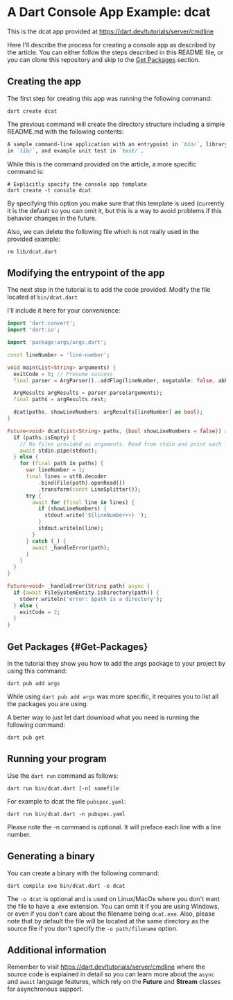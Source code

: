 # A Dart Console App Example: dcat

This is the dcat app provided at https://dart.dev/tutorials/server/cmdline

Here I'll describe the process for creating a console app as described by the article. 
You can either follow the steps described in this README file, or you can clone this
repository and skip to the [Get Packages](#Get-Packages) section.

## Creating the app

The first step for creating this app was running the following command:
```shell
dart create dcat
```

The previous command will create the directory structure including a simple README.md with the following contents:

```markdown
A sample command-line application with an entrypoint in `bin/`, library code
in `lib/`, and example unit test in `test/`.
```

While this is the command provided on the article, a more specific command is:
```shell
# Explicitly specify the console app template
dart create -t console dcat
```

By specifying this option you make sure that this template is used 
(currently it is the default so you can omit it, but this is a way
to avoid problems if this behavior changes in 
the future.

Also, we can delete the following file which is not really used in the provided example:
```shell
rm lib/dcat.dart
```

## Modifying the entrypoint of the app

The next step in the tutorial is to add the code provided.
Modify the file located at `bin/dcat.dart`

I'll include it here for your convenience:
```dart
import 'dart:convert';
import 'dart:io';

import 'package:args/args.dart';

const lineNumber = 'line-number';

void main(List<String> arguments) {
  exitCode = 0; // Presume success
  final parser = ArgParser()..addFlag(lineNumber, negatable: false, abbr: 'n');

  ArgResults argResults = parser.parse(arguments);
  final paths = argResults.rest;

  dcat(paths, showLineNumbers: argResults[lineNumber] as bool);
}

Future<void> dcat(List<String> paths, {bool showLineNumbers = false}) async {
  if (paths.isEmpty) {
    // No files provided as arguments. Read from stdin and print each line.
    await stdin.pipe(stdout);
  } else {
    for (final path in paths) {
      var lineNumber = 1;
      final lines = utf8.decoder
          .bind(File(path).openRead())
          .transform(const LineSplitter());
      try {
        await for (final line in lines) {
          if (showLineNumbers) {
            stdout.write('${lineNumber++} ');
          }
          stdout.writeln(line);
        }
      } catch (_) {
        await _handleError(path);
      }
    }
  }
}

Future<void> _handleError(String path) async {
  if (await FileSystemEntity.isDirectory(path)) {
    stderr.writeln('error: $path is a directory');
  } else {
    exitCode = 2;
  }
}
```

## Get Packages {#Get-Packages}

In the tutorial they show you how to add the args package to your project by using this command:
```shell
dart pub add args
```

While using `dart pub add args` was more specific, it requires you to list all the packages you are using.

A better way to just let dart download what you need is running the following command:
```shell
dart pub get
```

## Running your program

Use the `dart run` command as follows:
```shell
dart run bin/dcat.dart [-n] somefile 
```

For example to dcat the file `pubspec.yaml`:
```shell
dart run bin/dcat.dart -n pubspec.yaml
```

Please note the -n command is optional. It will preface each line with a line number.


## Generating a binary

You can create a binary with the following command:

```shell
dart compile exe bin/dcat.dart -o dcat
```

The `-o dcat` is optional and is used on Linux/MacOs where you don't want the file to have a .exe extension.
You can omit it if you are using Windows, or even if you don't care about the filename being `dcat.exe`.
Also, please note that by default the file will be located at the same directory as the source file
if you don't specify the `-o path/filename` option.


## Additional information

Remember to visit https://dart.dev/tutorials/server/cmdline where the source code is explained in detail so you can learn more about the `async` and `await` language features, which rely on the **Future** and **Stream** classes for asynchronous support.
